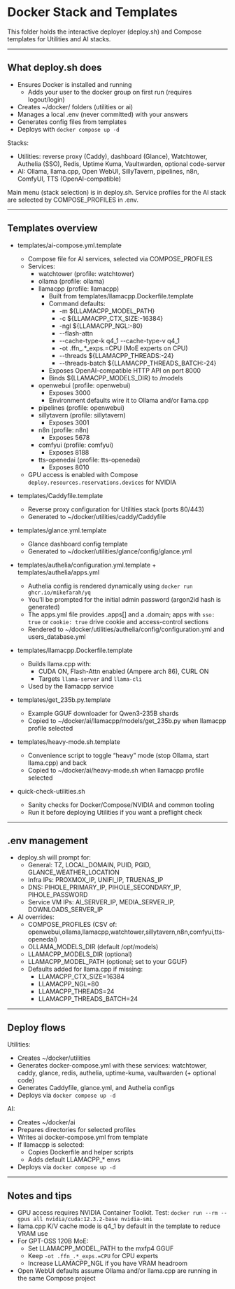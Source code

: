 # Docker Stack and Templates

This folder holds the interactive deployer (deploy.sh) and Compose templates for Utilities and AI stacks.

---

## What deploy.sh does

- Ensures Docker is installed and running
  - Adds your user to the docker group on first run (requires logout/login)
- Creates ~/docker/<stack> folders (utilities or ai)
- Manages a local .env (never committed) with your answers
- Generates config files from templates
- Deploys with `docker compose up -d`

Stacks:
- Utilities: reverse proxy (Caddy), dashboard (Glance), Watchtower, Authelia (SSO), Redis, Uptime Kuma, Vaultwarden, optional code-server
- AI: Ollama, llama.cpp, Open WebUI, SillyTavern, pipelines, n8n, ComfyUI, TTS (OpenAI-compatible)

Main menu (stack selection) is in deploy.sh. Service profiles for the AI stack are selected by COMPOSE_PROFILES in .env.

---

## Templates overview

- templates/ai-compose.yml.template
  - Compose file for AI services, selected via COMPOSE_PROFILES
  - Services:
    - watchtower (profile: watchtower)
    - ollama (profile: ollama)
    - llamacpp (profile: llamacpp)
      - Built from templates/llamacpp.Dockerfile.template
      - Command defaults:
        - -m ${LLAMACPP_MODEL_PATH}
        - -c ${LLAMACPP_CTX_SIZE:-16384}
        - -ngl ${LLAMACPP_NGL:-80}
        - --flash-attn
        - --cache-type-k q4_1 --cache-type-v q4_1
        - -ot .ffn_.*_exps.=CPU (MoE experts on CPU)
        - --threads ${LLAMACPP_THREADS:-24}
        - --threads-batch ${LLAMACPP_THREADS_BATCH:-24}
      - Exposes OpenAI-compatible HTTP API on port 8000
      - Binds ${LLAMACPP_MODELS_DIR} to /models
    - openwebui (profile: openwebui)
      - Exposes 3000
      - Environment defaults wire it to Ollama and/or llama.cpp
    - pipelines (profile: openwebui)
    - sillytavern (profile: sillytavern)
      - Exposes 3001
    - n8n (profile: n8n)
      - Exposes 5678
    - comfyui (profile: comfyui)
      - Exposes 8188
    - tts-openedai (profile: tts-openedai)
      - Exposes 8010
  - GPU access is enabled with Compose `deploy.resources.reservations.devices` for NVIDIA

- templates/Caddyfile.template
  - Reverse proxy configuration for Utilities stack (ports 80/443)
  - Generated to ~/docker/utilities/caddy/Caddyfile

- templates/glance.yml.template
  - Glance dashboard config template
  - Generated to ~/docker/utilities/glance/config/glance.yml

- templates/authelia/configuration.yml.template + templates/authelia/apps.yml
  - Authelia config is rendered dynamically using `docker run ghcr.io/mikefarah/yq`
  - You’ll be prompted for the initial admin password (argon2id hash is generated)
  - The apps.yml file provides .apps[] and a .domain; apps with `sso: true` or `cookie: true` drive cookie and access-control sections
  - Rendered to ~/docker/utilities/authelia/config/configuration.yml and users_database.yml

- templates/llamacpp.Dockerfile.template
  - Builds llama.cpp with:
    - CUDA ON, Flash-Attn enabled (Ampere arch 86), CURL ON
    - Targets `llama-server` and `llama-cli`
  - Used by the llamacpp service

- templates/get_235b.py.template
  - Example GGUF downloader for Qwen3-235B shards
  - Copied to ~/docker/ai/llamacpp/models/get_235b.py when llamacpp profile selected

- templates/heavy-mode.sh.template
  - Convenience script to toggle “heavy” mode (stop Ollama, start llama.cpp) and back
  - Copied to ~/docker/ai/heavy-mode.sh when llamacpp profile selected

- quick-check-utilities.sh
  - Sanity checks for Docker/Compose/NVIDIA and common tooling
  - Run it before deploying Utilities if you want a preflight check

---

## .env management

- deploy.sh will prompt for:
  - General: TZ, LOCAL_DOMAIN, PUID, PGID, GLANCE_WEATHER_LOCATION
  - Infra IPs: PROXMOX_IP, UNIFI_IP, TRUENAS_IP
  - DNS: PIHOLE_PRIMARY_IP, PIHOLE_SECONDARY_IP, PIHOLE_PASSWORD
  - Service VM IPs: AI_SERVER_IP, MEDIA_SERVER_IP, DOWNLOADS_SERVER_IP
- AI overrides:
  - COMPOSE_PROFILES (CSV of: openwebui,ollama,llamacpp,watchtower,sillytavern,n8n,comfyui,tts-openedai)
  - OLLAMA_MODELS_DIR (default /opt/models)
  - LLAMACPP_MODELS_DIR (optional)
  - LLAMACPP_MODEL_PATH (optional; set to your GGUF)
  - Defaults added for llama.cpp if missing:
    - LLAMACPP_CTX_SIZE=16384
    - LLAMACPP_NGL=80
    - LLAMACPP_THREADS=24
    - LLAMACPP_THREADS_BATCH=24

---

## Deploy flows

Utilities:
- Creates ~/docker/utilities
- Generates docker-compose.yml with these services: watchtower, caddy, glance, redis, authelia, uptime-kuma, vaultwarden (+ optional code)
- Generates Caddyfile, glance.yml, and Authelia configs
- Deploys via `docker compose up -d`

AI:
- Creates ~/docker/ai
- Prepares directories for selected profiles
- Writes ai docker-compose.yml from template
- If llamacpp is selected:
  - Copies Dockerfile and helper scripts
  - Adds default LLAMACPP_* envs
- Deploys via `docker compose up -d`

---

## Notes and tips

- GPU access requires NVIDIA Container Toolkit. Test: `docker run --rm --gpus all nvidia/cuda:12.3.2-base nvidia-smi`
- llama.cpp K/V cache mode is q4_1 by default in the template to reduce VRAM use
- For GPT-OSS 120B MoE:
  - Set LLAMACPP_MODEL_PATH to the mxfp4 GGUF
  - Keep `-ot .ffn_.*_exps.=CPU` for CPU experts
  - Increase LLAMACPP_NGL if you have VRAM headroom
- Open WebUI defaults assume Ollama and/or llama.cpp are running in the same Compose project
